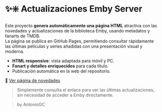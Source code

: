 # ✨❇️ Actualizaciones Emby Server

Este proyecto **genera automáticamente una página HTML** atractiva con las novedades y actualizaciones de la biblioteca Emby, usando metadatos y fanarts de TMDB.  
La página se publica en GitHub Pages, permitiendo consultar rápidamente las últimas películas y series añadidas con una presentación visual y moderna.

- **HTML responsive**: vista adaptada para móvil y PC.
- **Fanart y detalles enriquecidos** para cada título.
- Publicación automática en la web del repositorio.

🔗 [Ver página de novedades](https://antonio-gca.github.io/Novedades-Emby-/)

> Simplemente consulta el enlace para ver las últimas actualizaciones, sin necesidad de acceder a Emby directamente.

> by AntonioGC
